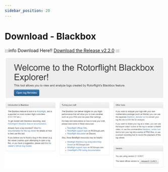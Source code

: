 ```yaml
---
sidebar_position: 20
---
```


# Download - Blackbox

:::info Download Here!!
[Download the Release v2.2.0](https://github.com/rotorflight/rotorflight-blackbox/releases/tag/release%2F2.2.0)
:::

![Blackbox](./img/blackbox.png)
